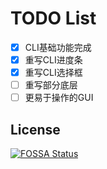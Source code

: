# TODO List
- [x] CLI基础功能完成
- [x] 重写CLI进度条
- [x] 重写CLI选择框
- [ ] 重写部分底层
- [ ] 更易于操作的GUI

## License
[![FOSSA Status](https://app.fossa.com/api/projects/git%2Bgithub.com%2Fheartalborada-del%2FBili-Downloader-Reloaded.svg?type=large)](https://app.fossa.com/projects/git%2Bgithub.com%2Fheartalborada-del%2FBili-Downloader-Reloaded?ref=badge_large)